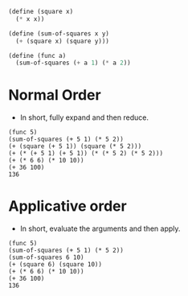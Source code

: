 ```scheme
(define (square x)
  (* x x))

(define (sum-of-squares x y)
  (+ (square x) (square y)))

(define (func a)
  (sum-of-squares (+ a 1) (* a 2))
```

# Normal Order
- In short, fully expand and then reduce.
```
(func 5)
(sum-of-squares (+ 5 1) (* 5 2))
(+ (square (+ 5 1)) (square (* 5 2)))
(+ (* (+ 5 1) (+ 5 1)) (* (* 5 2) (* 5 2)))    
(+ (* 6 6) (* 10 10))
(+ 36 100)
136
```

# Applicative order
- In short, evaluate the arguments and then apply.
```
(func 5)
(sum-of-squares (+ 5 1) (* 5 2))
(sum-of-squares 6 10)
(+ (square 6) (square 10))
(+ (* 6 6) (* 10 10))
(+ 36 100)
136
```
